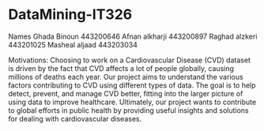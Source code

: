 # DataMining-IT326
Names
Ghada Binoun 443200646
Afnan alkharji 443200897
Raghad alzkeri 443201025
Masheal aljaad 443203034

Motivations:
Choosing to work on a Cardiovascular Disease (CVD) dataset is driven by the fact that CVD affects a lot of people globally, causing millions of deaths each year. Our project aims to understand the various factors contributing to CVD using different types of data. The goal is to help detect, prevent, and manage CVD better, fitting into the larger picture of using data to improve healthcare. Ultimately, our project wants to contribute to global efforts in public health by providing useful insights and solutions for dealing with cardiovascular diseases.

